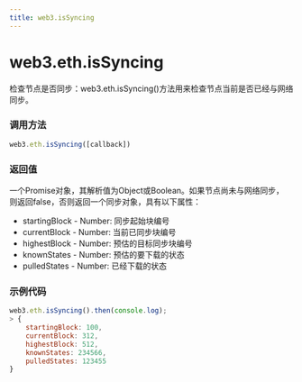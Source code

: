 ```yaml
---
title: web3.isSyncing
---
```


# web3.eth.isSyncing

检查节点是否同步：web3.eth.isSyncing()方法用来检查节点当前是否已经与网络同步。

### 调用方法

```js
web3.eth.isSyncing([callback])
```

### 返回值

一个Promise对象，其解析值为Object或Boolean。如果节点尚未与网络同步， 则返回false，否则返回一个同步对象，具有以下属性：
- startingBlock - Number: 同步起始块编号
- currentBlock - Number: 当前已同步块编号
- highestBlock - Number: 预估的目标同步块编号
- knownStates - Number: 预估的要下载的状态
- pulledStates - Number: 已经下载的状态

### 示例代码
```js
web3.eth.isSyncing().then(console.log);
> {
    startingBlock: 100,
    currentBlock: 312,
    highestBlock: 512,
    knownStates: 234566,
    pulledStates: 123455
}
```